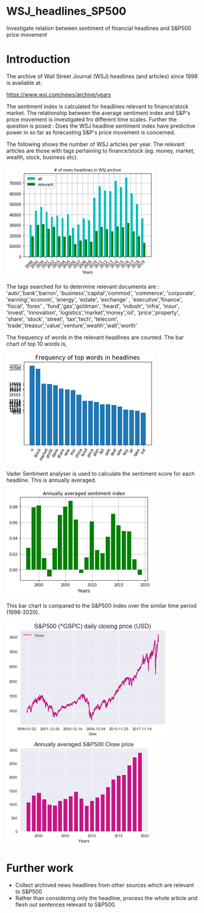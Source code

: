 # WSJ_headlines_SP500
Investigate relation between sentiment of financial headlines and S&amp;P500 price movement

# Introduction

The archive of Wall Street Journal (WSJ) headlines (and articles) since 1998 is available at:

https://www.wsj.com/news/archive/years

The sentiment index is calculated for headlines relevant to finance/stock market. The relationship between the average sentiment index and S&P's price movement is investigated fro different time scales. Further the question is posed : Does the WSJ headline sentiment index have predictive power in so far as forecasting S&P's price movement is concerned.

The following shows the number of WSJ articles per year. The relevant articles are those with tags pertaining to finance/stock (eg. money, market, wealth, stock, business etc).

![](images/narticles_2.png)

The tags searched for to determine relevant documents are :
'auto','bank','barron', 'business','capital','commod', 'commerce', 'corporate', 'earning','econom', 'energy', 'estate',
'exchange' , 'executive','finance', 'fiscal', 'forex' , 'fund','gas','goldman', 'heard', 'industr', 'infra', 'insur', 'invest', 'innovation',
'logistics','market','money','oil', 'price','property', 'share', 'stock', 'street', 'tax','tech', 'telecom',
'trade','treasur','value','venture','wealth','wall','worth'


The frequency of words in the relevant headlines are counted. The bar chart of top 10 words is,

![](images/freq_topwords_headlines.png)

Vader Sentiment analyser is used to calculate the sentiment score for each headline. This is annually averaged.

![](images/annual_sentiment.png)

This bar chart is compared to the S&P500 index over the similar time period (1998-2020).

![](images/SP500_daily_close.png)   ![](images/annual_average_sp500.png)

# Further work

* Collect archived news headlines from other sources which are relevant to S&P500
* Rather than considering only the headline, process the whole article and flesh out sentences relevant to S&P500.
